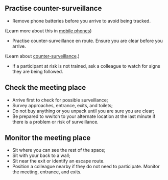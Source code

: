 [Title]: # (Arriving)
[Order]: # (3)

## Practise counter-surveillance

*	Remove phone batteries before you arrive to avoid being tracked. 

(Learn more about this in [mobile phones](umbrella://lesson/mobile-phones))

*	Practise counter-surveillance en route. Ensure you are clear before you arrive. 

(Learn about [counter-surveillance](umbrella://lesson/counter-surveillance).) 

*	If a participant at risk is not trained, ask a colleague to watch for signs they are being followed. 

## Check the meeting place

*	Arrive first to check for possible surveillance;
*	Survey approaches, entrance, exits, and toilets;
*	Do not buy anything or you unpack until you are sure you are clear;
*	Be prepared to wwitch to your alternate location at the last minute if there is a problem or risk of surveillance. 

## Monitor the meeting place

*	Sit where you can see the rest of the space;
*	Sit with your back to a wall; 
*	Sit near the exit or identify an escape route.
*	Position a colleague nearby if they do not need to participate. Monitor the meeting, entrance, and exits. 


